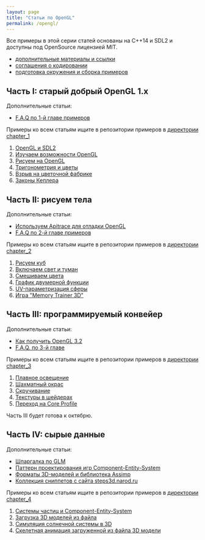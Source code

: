```yaml
---
layout: page
title: "Статьи по OpenGL"
permalink: /opengl/
---
```


Все примеры в этой серии статей основаны на C++14 и SDL2 и доступны под OpenSource лицензией MIT.

- [дополнительные материалы и ссылки](/opengl/useful-links.html)
- [соглашения о кодировании](/opengl/coding_conventions.html)
- [подготовка окружения и сборка примеров](/opengl/building_examples.html)

## Часть I: старый добрый OpenGL 1.x

Дополнительные статьи:

- [F.A.Q по 1-й главе примеров](/opengl/chapter_1_faq.html)

Примеры ко всем статьям ищите в репозитории примеров в [директории chapter_1](https://github.com/PS-Group/cg_course_examples/blob/master/chapter_1)

 1. [OpenGL и SDL2](/opengl/lesson_1.html)
 2. [Изучаем возможности OpenGL](/opengl/lesson_2.html)
 3. [Рисуем на OpenGL](/opengl/lesson_3.html)
 4. [Тригонометрия и цветы](/opengl/lesson_4.html)
 5. [Взрыв на цветочной фабрике](/opengl/lesson_5.html)
 6. [Законы Кеплера](/opengl/lesson_6.html)

## Часть II: рисуем тела

Дополнительные статьи:

- [Используем Apitrace для отладки OpenGL](/opengl/apitrace.html)
- [F.A.Q по 2-й главе примеров](/opengl/chapter_2_faq.html)

Примеры ко всем статьям ищите в репозитории примеров в [директории chapter_2](https://github.com/PS-Group/cg_course_examples/blob/master/chapter_2)

 1. [Рисуем куб](/opengl/lesson_7.html)
 2. [Включаем свет и туман](/opengl/lesson_8.html)
 3. [Смешиваем цвета](/opengl/lesson_9.html)
 4. [График двумерной функции](/opengl/lesson_10.html)
 5. [UV-параметризация сферы](/opengl/lesson_11.html)
 6. [Игра "Memory Trainer 3D"](/opengl/lesson_12.html)

## Часть III: программируемый конвейер

Дополнительные статьи:

- [Как получить OpenGL 3.2](/opengl/opengl_3_2.html)
- [F.A.Q. по 3-й главе](/opengl/chapter_3_faq.html)

Примеры ко всем статьям ищите в репозитории примеров в [директории chapter_3](https://github.com/PS-Group/cg_course_examples/blob/master/chapter_3)

 1. [Плавное освещение](/opengl/lesson_13.html)
 2. [Шахматный окрас](/opengl/lesson_14.html)
 3. [Скручивание](/opengl/lesson_15.html)
 4. [Текстуры в шейдерах](/opengl/lesson_16.html)
 5. [Переход на Core Profile](/opengl/lesson_17.html)

Часть III будет готова к октябрю.

## Часть IV: сырые данные

Дополнительные статьи:

- [Шпаргалка по GLM](/opengl/glm_cheatsheet.html)
- [Паттерн проектирования игр Component-Entity-System](/opengl/component-entity-system-anax.html)
- [Форматы 3D-моделей и библиотека Assimp](/opengl/assimp.html)
- [Коллекция сниппетов с сайта steps3d.narod.ru](http://steps3d.narod.ru/snippets.html)

Примеры ко всем статьям ищите в репозитории примеров в [директории chapter_4](https://github.com/PS-Group/cg_course_examples/blob/master/chapter_4)

 1. [Системы частиц и Component-Entity-System](/opengl/lesson_19.html)
 2. [Загрузка 3D моделей из файла](/opengl/lesson_20.html)
 3. [Симуляция солнечной системы в 3D](/opengl/lesson_21.html)
 4. [Скелетная анимация загруженной из файла 3D модели](/opengl/lesson_22.html)
